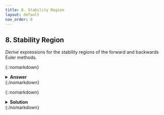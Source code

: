 ```yaml
---
title: 8. Stability Region
layout: default
nav_order: 8
---
```


## 8. Stability Region

*Derive* expressions for the stability regions of the forward and backwards Euler methods.

{::nomarkdown}<details><summary><strong>Answer</strong></summary>{:/nomarkdown}

Forward Euler: $\|1+h\lambda\| < 1$

Backwards Euler: $\|1-h\lambda\| > 1$

{::nomarkdown}</details>{:/nomarkdown}

{::nomarkdown}<details><summary><strong>Solution</strong></summary>{:/nomarkdown}
We will use the stability criterion

$\|\dfrac{x\_{n+1}}{x\_n}\|<1 \quad (1)$

together with Dahlquist test equation

$\dot{x} = \lambda\cdot x \quad (2)$,

where $\lambda$ is a complex number

**Forward Euler:**

$\dot{x}\_n = \dfrac{x\_{n+1}- x\_n}{h} (3)$

(3) in (2) gives:

$\dfrac{x\_{n+1}}{x\_n}=1+h\lambda \quad (4)$

(4) in (1) gives:

$\|1+h\lambda\| < 1$

<img src="../assets/images/forwardeulerstability.png" width="300">

**Backwards Euler:**

$\dot{x}\_{n+1} = \dfrac{x\_{n+1}- x\_n}{h} (5)$

(5) in (2):

$\dfrac{x\_{n+1}}{x\_n}=\dfrac{1}{1-h\lambda} \quad (4)$

(6) in (1) gives:

$\|1-h\lambda\| > 1$

<img src="../assets/images/backwardseulerstability.png" width="300">
{::nomarkdown}</details>{:/nomarkdown}
